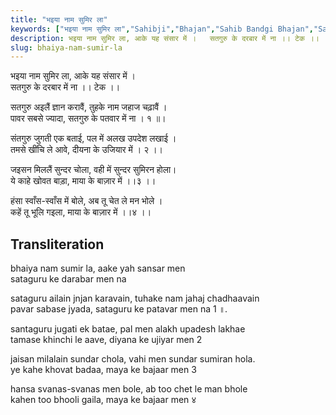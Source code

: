 ```yaml
---
title: "भइया नाम सुमिर ला"
keywords: ["भइया नाम सुमिर ला","Sahibji","Bhajan","Sahib Bandgi Bhajan","Sant Kabir Bhajan","bhajan lyrics","साहिब बंदगी भजन","भजन"]
description: भइया नाम सुमिर ला, आके यह संसार में ।   सतगुरु के दरबार में ना ।। टेक ।।      सतगुरु अइलैं ज्ञान करावैं, तुहके नाम जहाज चढ़ावैं ।   पावर सबसे ज्यादा, सत
slug: bhaiya-nam-sumir-la
---
```


  
भइया नाम सुमिर ला, आके यह संसार में ।  
सतगुरु के दरबार में ना ।। टेक ।।  
  
सतगुरु अइलैं ज्ञान करावैं, तुहके नाम जहाज चढ़ावैं ।  
पावर सबसे ज्यादा, सतगुरु के पतवार में ना । १ ॥।  
  
संतगुरु जुगती एक बताई, पल में अलख उपदेश लखाई ।  
तमसे खींचि ले आवे, दीयना के उजियार में । २ ।।  
  
जइसन मिललैं सुन्दर चोला, वही में सुन्दर सुमिरन होला।  
ये काहे खोवत बाड़ा, माया के बाज़ार में ।।३ ।।  
  
हंसा स्वाँस-स्वाँस में बोले, अब तू चेत ले मन भोले ।  
कहें तू भूलि गइला, माया के बाज़ार में ।।४ ।।  


## Transliteration

  
bhaiya nam sumir la, aake yah sansar men  
sataguru ke darabar men na      
  
sataguru ailain jnjan karavain, tuhake nam jahaj chadhaavain  
pavar sabase jyada, sataguru ke patavar men na 1 ॥.  
  
santaguru jugati ek batae, pal men alakh upadesh lakhae  
tamase khinchi le aave, diyana ke ujiyar men 2    
  
jaisan milalain sundar chola, vahi men sundar sumiran hola.  
ye kahe khovat badaa, maya ke bajaar men  3    
  
hansa svanas-svanas men bole, ab too chet le man bhole  
kahen too bhooli gaila, maya ke bajaar men  ४    

  